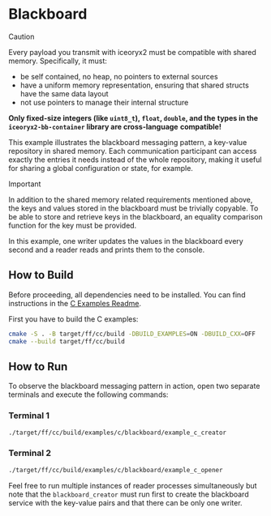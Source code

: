# Blackboard

> [!CAUTION]
> Every payload you transmit with iceoryx2 must be compatible with shared
> memory. Specifically, it must:
>
> * be self contained, no heap, no pointers to external sources
> * have a uniform memory representation, ensuring that shared structs have the
>     same data layout
> * not use pointers to manage their internal structure
>
> **Only fixed-size integers (like `uint8_t`), `float`, `double`, and the**
> **types in the `iceoryx2-bb-container` library are cross-language**
> **compatible!**

This example illustrates the blackboard messaging pattern, a key-value
repository in shared memory. Each communication participant can access exactly
the entries it needs instead of the whole repository, making it useful for
sharing a global configuration or state, for example.

> [!IMPORTANT]
> In addition to the shared memory related requirements mentioned above, the
> keys and values stored in the blackboard must be trivially copyable. To be
> able to store and retrieve keys in the blackboard, an equality comparison
> function for the key must be provided.

In this example, one
writer updates the values in the blackboard every second and a reader reads and
prints them to the console.

## How to Build

Before proceeding, all dependencies need to be installed. You can find
instructions in the [C Examples Readme](../README.md).

First you have to build the C examples:

```sh
cmake -S . -B target/ff/cc/build -DBUILD_EXAMPLES=ON -DBUILD_CXX=OFF
cmake --build target/ff/cc/build
```

## How to Run

To observe the blackboard messaging pattern in action, open two separate
terminals and execute the following commands:

### Terminal 1

```sh
./target/ff/cc/build/examples/c/blackboard/example_c_creator
```

### Terminal 2

```sh
./target/ff/cc/build/examples/c/blackboard/example_c_opener
```

Feel free to run multiple instances of reader processes simultaneously but note
that the `blackboard_creator` must run first to create the blackboard service
with the key-value pairs and that there can be only one writer.
